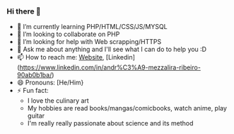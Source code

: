 ### Hi there 👋

<!--
**Andremzzr/Andremzzr** is a ✨ _special_ ✨ repository because its `README.md` (this file) appears on your GitHub profile.




-->

- 🌱 I’m currently learning PHP/HTML/CSS/JS/MYSQL
- 👯 I’m looking to collaborate on PHP
- 🤔 I’m looking for help with Web scrapping/HTTPS
- 💬 Ask me about anything and I'll see what I can do to help you :D
- 📫 How to reach me: [Website](https://andremzzr.github.io/aboutMe/), [Linkedin] (https://www.linkedin.com/in/andr%C3%A9-mezzalira-ribeiro-90ab0b1ba/)
- 😄 Pronouns: [He/Him}
- ⚡ Fun fact: 
  <ul>
  <li> I love the culinary art</li>
  <li> My hobbies are read books/mangas/comicbooks, watch anime, play guitar</li>
  <li> I'm really really passionate about science and its method</li>
  </ul>

